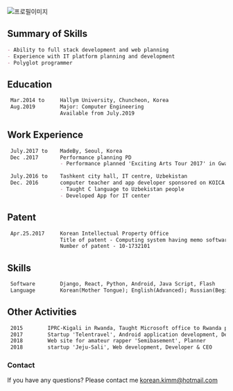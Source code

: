 ![프로필이미지](https://raw.githubusercontent.com/SUWANKIM/kimsuwan.github.io/master/pic.jpg)

## Summary of Skills

```markdown
- Ability to full stack development and web planning
- Experience with IT platform planning and development
- Polyglot programmer
```


## Education
```markdown
 Mar.2014 to     Hallym University, Chuncheon, Korea
 Aug.2019        Major: Computer Engineering
                 Available from July.2019
```


## Work Experience
```markdown
 July.2017 to    MadeBy, Seoul, Korea
 Dec .2017       Performance planning PD
                 - Performance planned 'Exciting Arts Tour 2017' in Gwangju, Korea

 July.2016 to    Tashkent city hall, IT centre, Uzbekistan
 Dec. 2016       computer teacher and app developer sponsored on KOICA
                 - Taught C language to Uzbekistan people
                 - Developed App for IT center
```


## Patent
```markdown
 Apr.25.2017     Korean Intellectual Property Office
                 Title of patent - Computing system having memo software and method controlling of the same
                 Number of patent - 10-1732101
```


## Skills
```markdown
 Software        Django, React, Python, Android, Java Script, Flash
 Language        Korean(Mother Tongue); English(Advanced); Russian(Beginner)
```


## Other Activities
```markdown
 2015        IPRC-Kigali in Rwanda, Taught Microsoft office to Rwanda people, Volunteer
 2017        Startup 'Telentravel', Android application development, Developer & Planner
 2018        Web site for amateur rapper 'Semibasement', Planner
 2018        startup 'Jeju-Sali', Web development, Developer & CEO
 ```


### Contact

If you have any questions? Please contact me [korean.kimm@hotmail.com](korean.kimm@hotmail.com)
